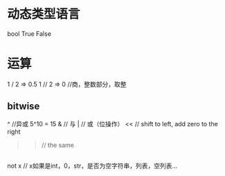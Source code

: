 # 动态类型语言

bool True False

# 运算
1 / 2 => 0.5
1 // 2 => 0 //商，整数部分，取整

## bitwise
^ //异或 5^10  = 15 
& // 与
| // 或（位操作）
<< // shift to left, add zero to the right
>> // the same


##
not x // x如果是int，0，str，是否为空字符串，列表，空列表...
